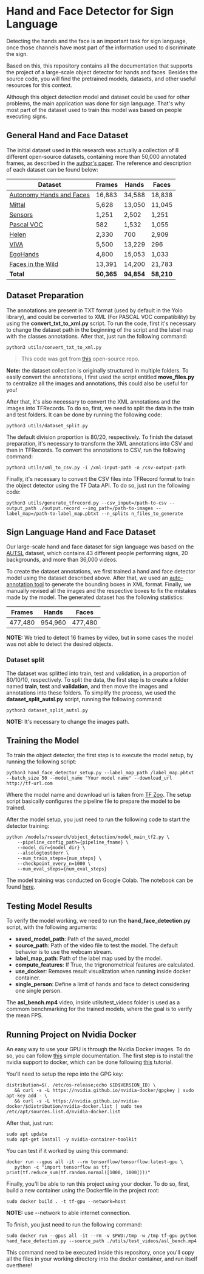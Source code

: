 # Hand and Face Detector for Sign Language

Detecting the hands and the face is an important task for sign language, once those channels have most part of the information used to discriminate the sign.

Based on this, this repository contains all the documentation that supports the project of a large-scale object detector for hands and faces. Besides the source code, you will find the pretrained models, datasets, and other useful resources for this context.

Although this object detection model and dataset could be used for other problems, the main application was done for sign language. That's why most part of the dataset used to train this model was based on people executing signs. 


## General Hand and Face Dataset
The initial dataset used in this research was actually a collection of 8 different open-source datasets, containing more than 50,000 annotated frames, as described in the [author's paper](https://autonomy.cs.sfu.ca/doc/mohaimenian_iros2018.pdf). The reference and description of each dataset can be found below:

|  Dataset | Frames  | Hands  | Faces  |
|---|---|---|---|
| [Autonomy Hands and Faces](https://autonomy.cs.sfu.ca/doc/mohaimenian_iros2018.pdf)   | 16,883  |  34,588 | 18,838 |
|  [Mittal](https://www.robots.ox.ac.uk/~vgg/publications/2011/Mittal11/mittal11.pdf) |  5,628  | 13,050  | 11,045  |
|  [Sensors](https://www.ncbi.nlm.nih.gov/pmc/articles/PMC4168488/) | 1,251  |  2,502 | 1,251  |
|  [Pascal VOC](https://homepages.inf.ed.ac.uk/ckiw/postscript/ijcv_voc09.pdf) | 582  | 1,532  | 1,055  |
|  [Helen](https://openaccess.thecvf.com/content_iccv_2013/papers/Zhou_Exemplar-Based_Graph_Matching_2013_ICCV_paper.pdf) | 2,330  | 700  |  2,909 |
|  [VIVA](https://ieeexplore.ieee.org/abstract/document/7313566) |  5,500 | 13,229  | 296  |
|  [EgoHands](https://ieeexplore.ieee.org/document/7410583) | 4,800  | 15,053  | 1,033  |
|  [Faces in the Wild](https://proceedings.neurips.cc/paper/2004/file/03fa2f7502f5f6b9169e67d17cbf51bb-Paper.pdf) | 13,391  |  14,200 |  21,783 |
|  **Total** | **50,365**  |  **94,854** |  **58,210** |

## Dataset Preparation
The annotations are present in TXT format (used by default in the Yolo library), and could be converted to XML (For PASCAL VOC compatibility) by using the **convert_txt_to_xml.py** script. To run the code, first it's necessary to change the dataset path in the beginning of the script and the label map with the classes annotations. After that, just run the following command:
```
python3 utils/convert_txt_to_xml.py
```

> This code was got from [this](https://github.com/MuhammadAsadJaved/Important-shells) open-source repo.

**Note:** the dataset collection is originally structured in multiple folders. To easily convert the annotations, I first used the script entitled **move_files.py** to centralize all the images and annotations, this could also be useful for you!

After that, it's also necessary to convert the XML annotations and the images into TFRecords. To do so, first, we need to split the data in the train and test folders. It can be done by running the following code:
```
python3 utils/dataset_split.py
```
The default division proportion is 80/20, respectively. To finish the dataset preparation, it's necessary to transform the XML annotations into CSV and then in TFRecords. To convert the annotations to CSV, run the following command:
```
python3 utils/xml_to_csv.py -i /xml-input-path -o /csv-output-path
```
Finally, it's necessary to convert the CSV files into TFRecord format to train the object detector using the TF Data API. To do so, just run the following code:
```
python3 utils/generate_tfrecord.py --csv_input=/path-to-csv --output_path ./output.record --img_path=/path-to-images --label_map=/path-to-label_map.pbtxt --n_splits n_files_to_generate 
```

## Sign Language Hand and Face Dataset
Our large-scale hand and face dataset for sign language was based on the [AUTSL](https://chalearnlap.cvc.uab.cat/dataset/40/description/) dataset, which contains 43 different people performing signs, 20 backgrounds, and more than 36,000 videos.

To create the dataset annotations, we first trained a hand and face detector model using the dataset described above. After that, we used an [auto-annotation tool](https://github.com/AlvaroCavalcante/auto_annotate) to generate the bounding boxes in XML format. Finally, we manually revised all the images and the respective boxes to fix the mistakes made by the model. The generated dataset has the following statistics:

| Frames  | Hands  | Faces  |
|---|---|---|
| 477,480  |  954,960 | 477,480

**NOTE:** We tried to detect 16 frames by video, but in some cases the model was not able to detect the desired objects.

### Dataset split
The dataset was splitted into train, test and validation, in a proportion of 80/10/10, respectively. To split the data, the first step is to create a folder named **train**, **test** and **validation**, and then move the images and annotations into these folders. To simplify the process, we used the **dataset_split_autsl.py** script, running the following command:
```
python3 dataset_split_autsl.py
``` 
**NOTE:** It's necessary to change the images path. 

## **Training the Model**
To train the object detector, the first step is to execute the model setup, by running the following script:

```
python3 hand_face_detector_setup.py --label_map_path /label_map.pbtxt --batch_size 50 --model_name "Your model name" --download_url http://tf-url.com
```

Where the model name and download url is taken from [TF Zoo](https://github.com/tensorflow/models/blob/master/research/object_detection/g3doc/tf2_detection_zoo.md). The setup script basically configures the pipeline file to prepare the model to be trained.

After the model setup, you just need to run the following code to start the detector training:
```
python /models/research/object_detection/model_main_tf2.py \
    --pipeline_config_path={pipeline_fname} \
    --model_dir={model_dir} \
    --alsologtostderr \
    --num_train_steps={num_steps} \
    --checkpoint_every_n=1000 \
    --num_eval_steps={num_eval_steps}
```

The model training was conducted on Google Colab. The notebook can be found [here](https://colab.research.google.com/drive/1209hYjuj449H-H_jfXLMdvnSgHYWgsq0?usp=sharing).

## Testing Model Results
To verify the model working, we need to run the **hand_face_detection.py** script, with the following arguments:

- **saved_model_path**: Path of the saved_model
- **source_path**: Path of the video file to test the model. The default behavior is to use the webcam stream.
- **label_map_path**: Path of the label map used by the model.
- **compute_features**: If True, the trigronometrical features are calculated. 
- **use_docker**: Removes result visualization when running inside docker container.
- **single_person**: Define a limit of hands and face to detect considering one single person.

The **asl_bench.mp4** video, inside utils/test_videos folder is used as a commom benchmarking for the trained models, where the goal is to verify the mean FPS.

## Running Project on Nvidia Docker
An easy way to use your GPU is through the Nvidia Docker images. To do so, you can follow [this](https://www.tensorflow.org/install/docker?hl=pt-br) simple documentation. The first step is to install the nvidia support to docker, which can be done following [this](https://docs.nvidia.com/datacenter/cloud-native/container-toolkit/install-guide.html#docker) tutorial.

You'll need to setup the repo into the GPG key:
```
distribution=$(. /etc/os-release;echo $ID$VERSION_ID) \
   && curl -s -L https://nvidia.github.io/nvidia-docker/gpgkey | sudo apt-key add - \
   && curl -s -L https://nvidia.github.io/nvidia-docker/$distribution/nvidia-docker.list | sudo tee /etc/apt/sources.list.d/nvidia-docker.list
```
After that, just run:
```
sudo apt update
sudo apt-get install -y nvidia-container-toolkit
```
You can test if it worked by using this command:
```
docker run --gpus all -it --rm tensorflow/tensorflow:latest-gpu \
   python -c "import tensorflow as tf; print(tf.reduce_sum(tf.random.normal([1000, 1000])))"
```
Finally, you'll be able to run this project using your docker. To do so, first, build a new container using the Dockerfile in the project root:
```
sudo docker build . -t tf-gpu --network=host
```
**NOTE:** use --network to able internet connection.

To finish, you just need to run the following command:
```
sudo docker run --gpus all -it --rm -v $PWD:/tmp -w /tmp tf-gpu python hand_face_detection.py --source_path ./utils/test_videos/asl_bench.mp4
```

This command need to be executed inside this repository, once you'll copy all the files in your working directory into the docker container, and run itself overthere! 